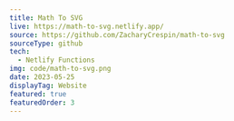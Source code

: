 ```yaml
---
title: Math To SVG
live: https://math-to-svg.netlify.app/
source: https://github.com/ZacharyCrespin/math-to-svg
sourceType: github
tech: 
  - Netlify Functions
img: code/math-to-svg.png
date: 2023-05-25
displayTag: Website
featured: true
featuredOrder: 3
---
```

